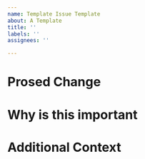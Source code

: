```yaml
---
name: Template Issue Template
about: A Template
title: ''
labels: ''
assignees: ''

---
```


# Prosed Change

# Why is this important

# Additional Context
